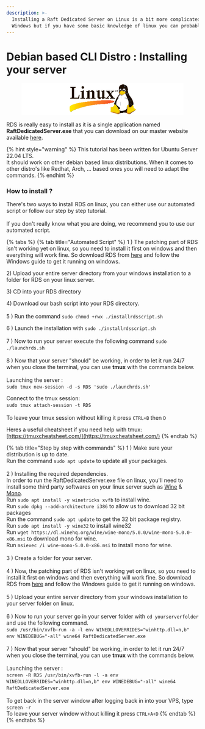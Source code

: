 ```yaml
---
description: >-
  Installing a Raft Dedicated Server on Linux is a bit more complicated than
  Windows but if you have some basic knowledge of linux you can probably do it.
---
```


# Debian based CLI Distro : Installing your server

<figure><img src="../../.gitbook/assets/linux.png" alt=""><figcaption></figcaption></figure>

RDS is really easy to install as it is a single application named **RaftDedicatedServer.exe** that you can download on our master website available [here](https://master.raftmodding.com/).

{% hint style="warning" %}
This tutorial has been written for Ubuntu Server 22.04 LTS.\
It should work on other debian based linux distributions. When it comes to other distro's like Redhat, Arch, ... based ones you will need to adapt the commands.
{% endhint %}

### How to install ?

There's two ways to install RDS on linux, you can either use our automated script or follow our step by step tutorial.\
\
If you don't really know what you are doing, we recommend you to use our automated script.

{% tabs %}
{% tab title="Automated Script" %}
1 )  The patching part of RDS isn't working yet on linux, so you need to install it first on windows and then everything will work fine. So download RDS from [here](https://master.raftmodding.com/download) and follow the Windows guide to get it running on windows.

2\) Upload your entire server directory from your windows installation to a folder for RDS on your linux server.

3\) CD into your RDS directory&#x20;

4\) Download our bash script into your RDS directory.\
\
5 ) Run the command `sudo chmod +rwx ./installrdsscript.sh`

6 ) Launch the installation with `sudo ./installrdsscript.sh`\
\
7 ) Now to run your server execute the following command `sudo ./launchrds.sh`\
\
8 ) Now that your server "should" be working, in order to let it run 24/7 when you close the terminal, you can use **tmux** with the commands below.\
\
Launching the server :\
`sudo tmux new-session -d -s RDS 'sudo ./launchrds.sh'`

Connect to the tmux session:\
`sudo tmux attach-session -t RDS`\
\
To leave your tmux session without killing it press `CTRL+B` then `D`

Heres  a useful cheatsheet if you need help with tmux: [https://tmuxcheatsheet.com/](https://tmuxcheatsheet.com/)
{% endtab %}

{% tab title="Step by step with commands" %}
1 ) Make sure your distribution is up to date.\
Run the command `sudo apt update` to update all your packages.\
\
2 ) Installing the required dependencies.\
In order to run the RaftDedicatedServer.exe file on linux, you'll need to install some third party softwares on your linux server such as [Wine](https://www.winehq.org/) & [Mono](https://www.mono-project.com/).\
Run `sudo apt install -y winetricks xvfb` to install wine.\
Run `sudo dpkg --add-architecture i386` to allow us to download 32 bit packages\
Run the command `sudo apt update` to get the 32 bit package registry.\
Run `sudo apt install -y wine32` to install wine32\
Run `wget https://dl.winehq.org/wine/wine-mono/5.0.0/wine-mono-5.0.0-x86.msi` to download mono for wine.\
Run `msiexec /i wine-mono-5.0.0-x86.msi` to install mono for wine.\
\
3 ) Create a folder for your server.\
\
4 ) Now, the patching part of RDS isn't working yet on linux, so you need to install it first on windows and then everything will work fine. So download RDS from [here](https://master.raftmodding.com/download) and follow the Windows guide to get it running on windows.\
\
5 ) Upload your entire server directory from your windows installation to your server folder on linux.\
\
6 ) Now to run your server go in your server folder with `cd yourserverfolder` and use the following command.\
`sudo /usr/bin/xvfb-run -a -l env WINEDLLOVERRIDES="winhttp.dll=n,b" env WINEDEBUG="-all" wine64 RaftDedicatedServer.exe`\
\
7 ) Now that your server "should" be working, in order to let it run 24/7 when you close the terminal, you can use **tmux** with the commands below.\
\
Launching the server :\
`screen -R RDS /usr/bin/xvfb-run -l -a env WINEDLLOVERRIDES="winhttp.dll=n,b" env WINEDEBUG="-all" wine64 RaftDedicatedServer.exe`\
\
To get back in the server window after logging back in into your VPS, type `screen -r`\
To leave your server window without killing it press `CTRL+A+D`
{% endtab %}
{% endtabs %}
